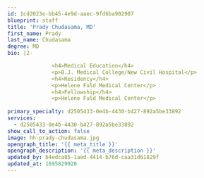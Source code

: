 ```yaml
---
id: 1cd2023e-bb45-4e9d-aaec-9fd6ba902907
blueprint: staff
title: 'Prady Chudasama, MD'
first_name: Prady
last_name: Chudasama
degree: MD
bio: |2-

              <h4>Medical Education</h4>
              <p>B.J. Medical College/New Civil Hospital</p>
              <h4>Residency</h4>
              <p>Helene Fuld Medical Center</p>
              <h4>Fellowship</h4>
              <p>Helene Fuld Medical Center</p>
          
primary_specialty: d2505433-0e4b-4430-b427-892a5be33892
services:
  - d2505433-0e4b-4430-b427-892a5be33892
show_call_to_action: false
image: hh-prady-chudasama.jpg
opengraph_title: '{{ meta_title }}'
opengraph_description: '{{ meta_description }}'
updated_by: b4edca85-1aed-4414-b76d-caa31d61829f
updated_at: 1695829920
---
```

